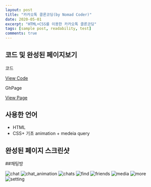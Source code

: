 ```yaml
---
layout: post
title: "카카오톡 클론코딩(by Nomad Coder)"
date: 2020-05-01
excerpt: "HTML+CSS를 이용한 카카오톡 클론코딩"
tags: [sample post, readability, test]
comments: true
---
```


## 코드 및 완성된 페이지보기

코드

<a href="https://github.com/HyungMinKang/KakaoTalk-CloneCoding" class="btn btn-success">View Code</a>

GhPage

<a href="https://hyungminkang.github.io/KakaoTalk-CloneCoding/" class="btn btn-success">View Page</a>

## 사용한 언어

-   HTML
-   CSS+ 기초 animation + medeia query

## 완성된 페이지 스크린샷

##채팅방

![chat](https://user-images.githubusercontent.com/58967292/82641370-355b2c00-9c47-11ea-9bdf-20e1575da370.JPG)
![chat_animation](https://user-images.githubusercontent.com/58967292/82641379-3724ef80-9c47-11ea-92fb-136358c76b87.JPG)
![chats](https://user-images.githubusercontent.com/58967292/82641047-aa7a3180-9c46-11ea-89ab-a009245061f7.JPG)
![find](https://user-images.githubusercontent.com/58967292/82641073-b4039980-9c46-11ea-90b6-67b96779ce97.JPG)
![friends](https://user-images.githubusercontent.com/58967292/82641093-be259800-9c46-11ea-9305-85af9653a4fa.JPG)
![media](https://user-images.githubusercontent.com/58967292/82641111-c5e53c80-9c46-11ea-91a4-478ee8235558.JPG)
![more](https://user-images.githubusercontent.com/58967292/82641129-cc73b400-9c46-11ea-9088-8806e67c4408.JPG)
![setting](https://user-images.githubusercontent.com/58967292/82641137-d1d0fe80-9c46-11ea-867b-65186a972ca6.JPG)
